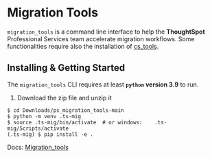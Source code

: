 # Migration Tools

`migration_tools` is a command line interface to help the __ThoughtSpot__ Professional Services team accelerate
migration workflows. Some functionalities require also the installation of [cs_tools](https://thoughtspot.github.io/cs_tools/).


## Installing & Getting Started

The `migration_tools` CLI requires at least __`python` version 3.9__ to run.
1. Download the zip file and unzip it
```shell
$ cd Downloads/ps_migration_tools-main
$ python -m venv .ts-mig
$ source .ts-mig/bin/activate  # or windows:    .ts-mig/Scripts/activate 
(.ts-mig) $ pip install -e .
```
Docs: [Migration_tools](https://thoughtspot.github.io/ps_migration_tools/)

```
